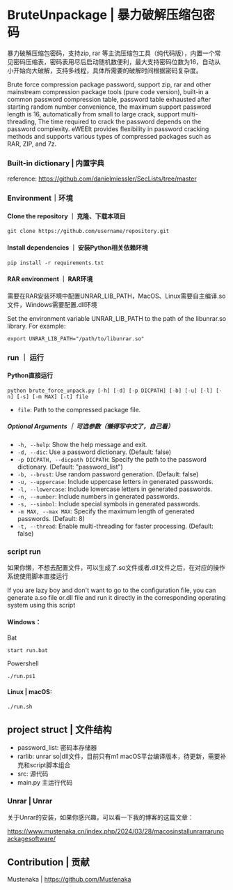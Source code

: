 # BruteUnpackage | 暴力破解压缩包密码

暴力破解压缩包密码，支持zip, rar 等主流压缩包工具（纯代码版），内置一个常见密码压缩表，密码表用尽后启动随机数便利，最大支持密码位数为16，自动从小开始向大破解，支持多线程，具体所需要的破解时间根据密码复杂度。

Brute force compression package password, support zip, rar and other mainstream compression package tools (pure code version), built-in a common password compression table, password table exhausted after starting random number convenience, the maximum support password length is 16, automatically from small to large crack, support multi-threading, The time required to crack the password depends on the password complexity. eWEEIt provides flexibility in password cracking methods and supports various types of compressed packages such as RAR, ZIP, and 7z.

### Built-in dictionary |  内置字典

reference: https://github.com/danielmiessler/SecLists/tree/master

### Environment｜环境

#### Clone the repository ｜ 克隆、下载本项目
```
git clone https://github.com/username/repository.git
```

#### Install dependencies ｜ 安装Python相关依赖环境

```
pip install -r requirements.txt
```

#### RAR environment ｜ RAR环境

需要在RAR安装环境中配置UNRAR_LIB_PATH，MacOS、Linux需要自主编译.so文件，Windows需要配置.dll环境

Set the environment variable UNRAR_LIB_PATH to the path of the libunrar.so library. For example:

```
export UNRAR_LIB_PATH="/path/to/libunrar.so"
```

### run ｜ 运行

#### Python直接运行

```
python brute_force_unpack.py [-h] [-d] [-p DICPATH] [-b] [-u] [-l] [-n] [-s] [-m MAX] [-t] file
```

- `file`: Path to the compressed package file.

##### Optional Arguments ｜ 可选参数（懒得写中文了，自己看）

- `-h, --help`: Show the help message and exit.
- `-d, --dic`: Use a password dictionary. (Default: false)
- `-p DICPATH, --dicpath DICPATH`: Specify the path to the password dictionary. (Default: "password_list")
- `-b, --brust`: Use random password generation. (Default: false)
- `-u, --uppercase`: Include uppercase letters in generated passwords.
- `-l, --lowercase`: Include lowercase letters in generated passwords.
- `-n, --number`: Include numbers in generated passwords.
- `-s, --simbol`: Include special symbols in generated passwords.
- `-m MAX, --max MAX`: Specify the maximum length of generated passwords. (Default: 8)
- `-t, --thread`: Enable multi-threading for faster processing. (Default: false)

### script run

如果你懒，不想去配置文件，可以生成了.so文件或者.dll文件之后，在对应的操作系统使用脚本直接运行

If you are lazy boy and don't want to go to the configuration file, you can generate a.so file or.dll file and run it directly in the corresponding operating system using this script

#### Windows：

Bat

```
start run.bat
```

Powershell

```
./run.ps1
```

#### Linux | macOS:

```
./run.sh
```

## project struct | 文件结构

- password_list: 密码本存储器
- rarlib: unrar so|dll文件，目前只有m1 macOS平台编译版本，待更新，需要补充和script脚本组合
- src: 源代码
- main.py 主运行代码

### Unrar | Unrar

关于Unrar的安装，如果你感兴趣，可以看一下我的博客的这篇文章：

https://www.mustenaka.cn/index.php/2024/03/28/macosinstallunrarrarunpackagesoftware/

## Contribution | 贡献

Mustenaka | https://github.com/Mustenaka